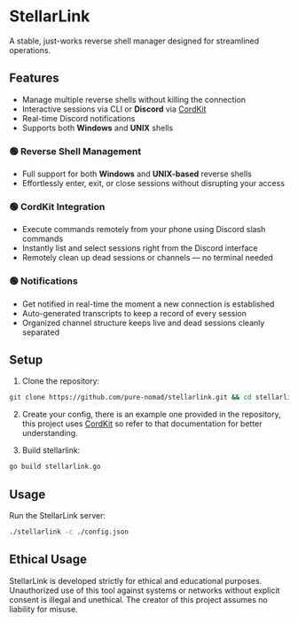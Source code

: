 # StellarLink

A stable, just-works reverse shell manager designed for streamlined operations.

## Features

- Manage multiple reverse shells without killing the connection  
- Interactive sessions via CLI or **Discord** via [CordKit](https://github.com/pure-nomad/cordkit)  
- Real-time Discord notifications  
- Supports both **Windows** and **UNIX** shells  

### 🟢 Reverse Shell Management  
- Full support for both **Windows** and **UNIX-based** reverse shells  
- Effortlessly enter, exit, or close sessions without disrupting your access  

### 🟢 CordKit Integration  
- Execute commands remotely from your phone using Discord slash commands  
- Instantly list and select sessions right from the Discord interface  
- Remotely clean up dead sessions or channels — no terminal needed  

### 🟢 Notifications  
- Get notified in real-time the moment a new connection is established  
- Auto-generated transcripts to keep a record of every session  
- Organized channel structure keeps live and dead sessions cleanly separated  

## Setup

1. Clone the repository:
```sh
git clone https://github.com/pure-nomad/stellarlink.git && cd stellarlink
```

2. Create your config, there is an example one provided in the repository, this project uses [CordKit](https://github.com/pure-nomad/cordkit) so refer to that documentation for better understanding.

3. Build stellarlink:
```sh
go build stellarlink.go
```

## Usage

Run the StellarLink server:
```sh
./stellarlink -c ./config.json
```

## Ethical Usage

StellarLink is developed strictly for ethical and educational purposes. Unauthorized use of this tool against systems or networks without explicit consent is illegal and unethical. The creator of this project assumes no liability for misuse.
